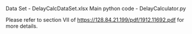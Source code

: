 Data Set - DelayCalcDataSet.xlsx
Main python code - DelayCalculator.py

Please refer to section VII of https://128.84.21.199/pdf/1912.11692.pdf for more details.
